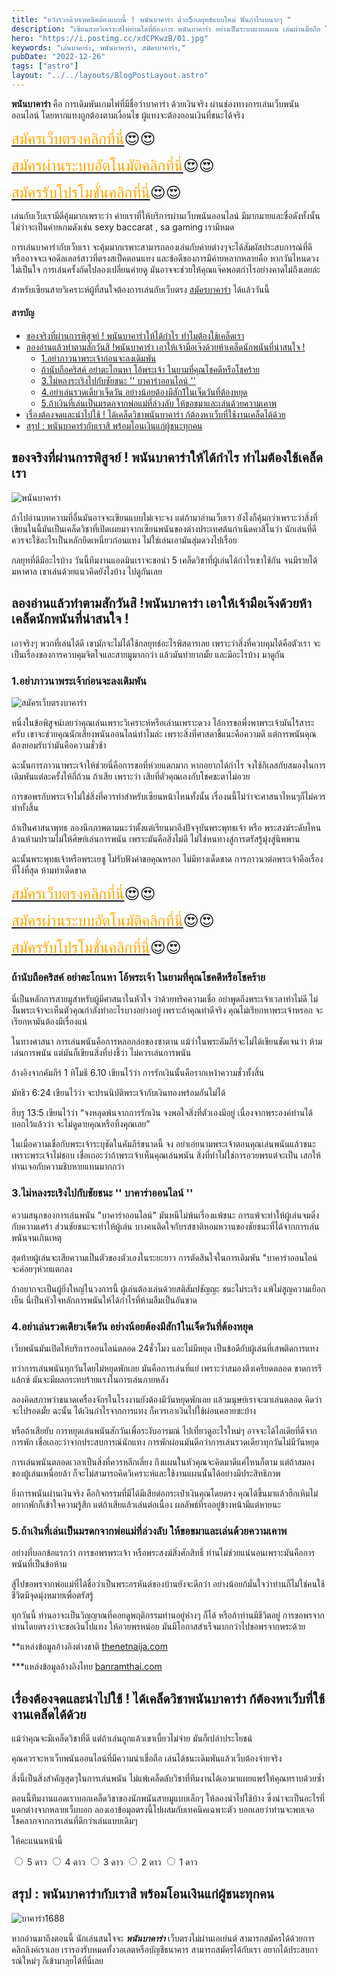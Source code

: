 ```yaml
---
title: "หวังรวยด้วยเทคนิคต้องแบบนี้ ! พนันบาคาร่า ด้วย5กลยุทธ์แบบใหม่ ฟันกำไรเหนาะๆ "
description: "เซียนสายวิเคราะห์ไพ่ท่านใดที่ต้องการ พนันบาคาร่า อย่างเป็นระบบแบบแผน เล่นผ่านมือถือ ให้ได้กำไรควรลองอ่านดู"
hero: "https://i.postimg.cc/xdCPKwzB/01.jpg"
keywords: "เล่นบาคาร่า, พนันบาคาร่า, สมัครบาคาร่า,"
pubDate: "2022-12-26"
tags: ["astro"]
layout: "../../layouts/BlogPostLayout.astro"
---
```


**พนันบาคาร่า**  คือ การเดิมพันเกมไพ่ที่มีชื่อว่าบาคาร่า ด้วยเงินจริง ผ่านช่องทางการเล่นเว็บพนันออนไลน์ โดยหากแทงถูกต้องตามเงื่อนไข ผู้แทงจะต้องถอนเงินที่ชนะได้จริง 

<font size= "5">[<span style="color:orange">สมัครเว็บตรงคลิกที่นี่</span>](https://nazavip.com/26174/t41626o2r59456244323y2m2l464p4)😍😍</font>

<font size= "5">[<span style="color:orange">สมัครผ่านระบบอัตโนมัติคลิกที่นี่</span>](https://nazavip.com/26174/t41626o2r59456244323y2m2l464p4)😍😍</font>

<font size= "5">[<span style="color:orange">สมัครรับโปรโมชั่นคลิกที่นี</span>่](https://nazavip.com/26174/t41626o2r59456244323y2m2l464p4)😍😍</font>



เล่นกับเว็บเรามีดีคุ้มมากเพราะว่า ค่ายเราที่ให้บริการผ่านเว็บพนันออนไลน์ มีมากมายและชื่อดังทั้งนั้น ไม่ว่าจะเป็นค่ายเกมดังเช่น sexy baccarat , sa gaming เรามีหมด

การเล่นบาคาร่ากับเว็บเรา จะคุ้มมากเรพาะสามารถลองเล่นกับค่ายต่างๆจะได้สัมผัสประสบการณ์ที่ดี หรืออาจจะเจอดีลเลอร์สาวที่ตรงสเป็คตอนแทง และข้อดีของการมีค่ายหลากหลายคือ หากวันไหนดวงไม่เป็นใจ การเล่นครั้งถัดไปลองเปลี่ยนค่ายดู มันอาจจะช่วยให้คุณแจ๊คพอตกำไรอย่างคาดไม่ถึงเลยล่ะ


สำหรับเซียนสายวิเคราะห์ผู้ที่สนใจต้องการเล่นกับเว็บตรง [สมัครบาคาร่า](https://mvpzero.netlify.app/posts/registerbaccarat/) ได้แล้ววันนี้ 


#### สารบัญ
- [ของจริงที่ผ่านการพิสูจย์ ! พนันบาคาร่าให้ได้กำไร ทำไมต้องใช้เคล็ดเรา ](#ของจริงที่ผ่านการพิสูจย์--พนันบาคาร่าให้ได้กำไร-ทำไมต้องใช้เคล็ดเรา-)
- [ลองอ่านแล้วทำตามสักวันสิ !พนันบาคาร่า เอาให้เจ้ามือเจ๊งด้วยห้าเคล็ดนักพนันที่น่าสนใจ  ! ](#ลองอ่านแล้วทำตามสักวันสิ-พนันบาคาร่า-เอาให้เจ้ามือเจ๊งด้วยห้าเคล็ดนักพนันที่น่าสนใจ---)
  - [1.อย่าภาวนาพระเจ้าก่อนจะลงเดิมพัน  ](#1อย่าภาวนาพระเจ้าก่อนจะลงเดิมพัน--)
  - [ถ้านับถือคริสค์ อย่าตะโกนหา โอ้พระเจ้า ในยามที่คุณโชคดีหรือโชคร้าย ](#ถ้านับถือคริสค์-อย่าตะโกนหา-โอ้พระเจ้า-ในยามที่คุณโชคดีหรือโชคร้าย-)
  - [3.ไม่หลงระเริงไปกับชัยชนะ '' บาคาร่าออนไลน์ '' ](#3ไม่หลงระเริงไปกับชัยชนะ--บาคาร่าออนไลน์--)
  - [4.อย่าเล่นรวดเดียวเจ็ดวัน อย่างน้อยต้องมีสัก1ในเจ็ดวันที่ต้องหยุด](#4อย่าเล่นรวดเดียวเจ็ดวัน-อย่างน้อยต้องมีสัก1ในเจ็ดวันที่ต้องหยุด)
  - [5.ถ้าเงินที่เล่นเป็นมรดกจากพ่อแม่ที่ล่วงลับ ให้ขอขมาและเล่นด้วยความเคาพ](#5ถ้าเงินที่เล่นเป็นมรดกจากพ่อแม่ที่ล่วงลับ-ให้ขอขมาและเล่นด้วยความเคาพ)
- [เรื่องต้องจดและนำไปใช้ ! ได้เคล็ดวิชาพนันบาคาร่า ก้ต้องหาเว็บที่ใช้งานเคล็ดได้ด้วย](#เรื่องต้องจดและนำไปใช้--ได้เคล็ดวิชาพนันบาคาร่า-ก้ต้องหาเว็บที่ใช้งานเคล็ดได้ด้วย)
- [สรุป : พนันบาคาร่ากับเราสิ พร้อมโอนเงินแก่ผู้ชนะทุกคน ](#สรุป--พนันบาคาร่ากับเราสิ-พร้อมโอนเงินแก่ผู้ชนะทุกคน-)







## ของจริงที่ผ่านการพิสูจย์ ! พนันบาคาร่าให้ได้กำไร ทำไมต้องใช้เคล็ดเรา <a name="introduction"></a>




![พนันบาคาร่า](https://i.postimg.cc/m2sNdz9Y/04.jpg)

ถ้าไปอ่านบทความที่อื่นมันอาจจะเขียนแบบไม่เจาะจง แต่ถ้ามาอ่านเว็บเรา ยังไงก็คุ้มกว่าเพราะว่าสิ่งที่เขียนในนี้มันเป็นเคล็ดวิชาที่เปิดเผยมาจากเซียนพนันของต่างประเทศต้นกำเนิดคาสิโนว่า นักเล่นที่ดีควรจะใช้อะไรเป็นหลักยึดเหนี่ยวก่อนแทง ไม่ใช่เล่นเอามันสุ่มดวงไปเรื่อย 

กลยุทที่ดีมีอะไรบ้าง วันนี้ทีมงานแอดมินเราจะขอนำ 5 เคล็ดวิชาที่ผู้เล่นได้กำไรเขาใช้กัน จนมีรายได้มหาศาล เขาเล่นด้วยแนวคิดยังไงบ้าง ไปดูกันเลย

## ลองอ่านแล้วทำตามสักวันสิ !พนันบาคาร่า เอาให้เจ้ามือเจ๊งด้วยห้าเคล็ดนักพนันที่น่าสนใจ  ! <a name="paragraph1"></a>


เอาจริงๆ พวกที่เล่นได้ดี เขามักจะไม่ได้ใช้กลยุทธ์อะไรพิสดารเลย เพราะว่าสิ่งที่ควบคุมได้คือตัวเรา จะเป็นเรื่องของการควบคุมจิตใจและสายมูมากกว่า แล้วมันทำยากมั้ย และมีอะไรบ้าง มาดูกัน

 


### 1.อย่าภาวนาพระเจ้าก่อนจะลงเดิมพัน  <a name="paragraph2"></a>

![สมัครเว็บตรงบาคาร่า](https://i.postimg.cc/FztgX1BQ/02.jpg)


หนึ่งในข้อพิสูจน์เลยว่าคุณเล่นเพราะวิเคราะห์หรือเล่านเพราะดวง ไอ้การขอพึ่งพาพระเจ้ามันไร้สาระครับ เขาจะช่วยคุณนักเสี่ยงพนันออนไลน์ทำไมล่ะ เพราะสิ่งที่ศาสดาชี้แนะคือความดี แต่การพนันคุณต้องยอมรับว่ามันคือความชั่วช้า 

ฉะนั้นการภาวนาพระเจ้าให้ช่วยนี่คือการขอที่ห่วยแตกมาก หากอยากได้กำไร จงใช้กิเลสกับสมองในการเดิมพันแต่ละครั้งให้ถี่ถ้วน ถ้าเสีย เพราะว่า เสียที่ตัวคุณเองกับโชคชะตาไม่อวย 

การขอพรกับพระเจ้าไม่ใช่สิ่งที่ควรทำสำหรับเซียนหน้าไหนทั้งนั้น เรื่องนนี้ไม่ว่าจะศาสนาไหนๆก็ไม่ควรทำทั้งสิ้น 

ถ้าเป็นศาสนาพุทธ ลองนึกภาพตามนะว่าตั้งแต่เรียนมาถึงปัจจุบันพระพุทธเจ้า หรือ พระสงฆ์ระดับไหน ล้วนห้ามปรามไม่ให้ศิษย์เล่นการพนัน เพราะมันคือสิ่งไม่ดี  ไม่ใช่หนทางสู่การตรัสรู้มุ่งสู่นิพพาน

ฉะนั้นพระพุทธเจ้าหรือพระเยซู ไม่รับฟังคำขอคุณหรอก ไม่มีทางเด็ดขาด  การภาวนาต่อพระเจ้าคือเรื่องที่โง่ที่สุด ห้ามทำเด็ดขาด

<font size= "5">[<span style="color:orange">สมัครเว็บตรงคลิกที่นี่</span>](https://nazavip.com/26174/t41626o2r59456244323y2m2l464p4)😍😍</font>

<font size= "5">[<span style="color:orange">สมัครผ่านระบบอัตโนมัติคลิกที่นี่</span>](https://nazavip.com/26174/t41626o2r59456244323y2m2l464p4)😍😍</font>

<font size= "5">[<span style="color:orange">สมัครรับโปรโมชั่นคลิกที่นี</span>่](https://nazavip.com/26174/t41626o2r59456244323y2m2l464p4)😍😍</font>

 
### ถ้านับถือคริสค์ อย่าตะโกนหา โอ้พระเจ้า ในยามที่คุณโชคดีหรือโชคร้าย <a name="paragraph3"></a>

นี่เป็นหลักการสายมูสำหรับผู้มีศาสนาในหัวใจ ว่าด้วยทริคความเชื่อ อย่าพูดถึงพระเจ้าเวลาทำไม่ดี ไม่งั้นพระเจ้าจะเห็นตัวคุณกำลังทำอะไรบางอย่างอยู่ เพราะถ้าคุณทำดีจริง คุณไม่เรียกหาพระเจ้าหรอก จะเรียกหามันต้องมีเรื่องแน่ 

ในทางศาสนา การเล่นพนันคือการหลอกล่อของซาตาน แม้ว่าในพระคัมภีร์จะไม่ได้เขียนชัดเจนว่า ห้ามเล่นการพนัน แต่มันก็เขียนสิ่งที่บ่งชี้ว่า ไม่ควรเล่นการพนัน  

อ้างอิงจากคัมภีร์ 1 ทิโมธี 6.10 เขียนไว้ว่า  การรักเงินนั้นคือรากเหง้าความชั่วทั้งสิ้น  

มัทธิว 6:24 เขียนไว้ว่า จะปรนนิบัติพระเจ้ากับเงินทองพร้อมกันไม่ได้ 

ฮีบรู 13:5 เขียนไว้ว่า “จงหลุดพ้นจากการรักเงิน จงพอใจสิ่งที่ตัวเองมีอยู่ เนื่องจากพระองค์ท่านได้บอกไว้แล้วว่า จะไม่ดูดายคุณหรือทิ้งคุณเลย”

ในเมื่อความเชื่อกับพระเจ้าระบุชัดในคัมภีร์ขนาดนี้ จง อย่าเอ่ยนามพระเจ้าตอนคุณเล่นพนันแล้วชนะ เพราะพระเจ้าไม่ชอบ เชื่อเถอะว่าถ้าพระเจ้าเห็นคุณเล่นพนัน สิ่งที่ทำไม่ใช่การอวยพรแต่จะเป็น เสกให้ท่านเจอกับความชิบหายแทนมากกว่า

### 3.ไม่หลงระเริงไปกับชัยชนะ '' บาคาร่าออนไลน์ '' <a name="paragraph4"></a>

ความสนุกของการเล่นพนัน "บาคาร่าออนไลน์" มันหนีไม่พ้นเรื่องแพ้ชนะ การแพ้จะทำให้ผู้เล่นจมดิ่งกับความเศร้า ส่วนชัยชนะจะทำให้ผู้เล่น  บางคนติดใจกับรสชาติหอมหวานของชัยชนะที่ได้จากการเล่นพนันจนเกินเหตุ

สุดท้ายผู้เล่นจะเสียความเป็นตัวของตัวเองในระยะยาว การตัดสินใจในการเดิมพัน "บาคาร่าออนไลน์ จะค่อยๆห่วยแตกลง

ถ้าอยากจะเป็นผู้ยิ่งใหญ่ในวงการนี้ ผู้เล่นต้องเล่นด้วยสติสัมปชัญญะ ชนะไม่ระเริง แพ้ไม่สูญความเยือกเย็น นี่เป็นหัวใจหลักการพนันให้ได้กำไรที่ห้ามลืมเป็นอันขาด

### 4.อย่าเล่นรวดเดียวเจ็ดวัน อย่างน้อยต้องมีสัก1ในเจ็ดวันที่ต้องหยุด

เว็บพนันมันเปิดให้บริการออนไลน์ตลอด 24ชั่วโมง และไม่มีหยุด เป็นข้อดีกับผู้เล่นที่เสพติดการแทง

ทว่าการเล่นพนันทุกวันโดยไม่หยุดพักเลย มันคือการเล่นที่แย่ เพราะว่าสมองตึงเครียดตลอด ขาดการรีแล้กซ์ มันจะมีผลกระทบร้ายแรงในการเล่นภายหลัง 

ลองคิดสภาพว่าขนาดเครื่องจักรในโรงงานยังต้องมีวันหยุดพักเลย  แล้วมนุษย์เราจะมาเล่นตลอด คิดว่าจะไปรอดมั้ย ฉะนั้น ได้เงินกำไรจากการแทง ก็ควรเอาเงินไปใช้ผ่อนคลายซะบ้าง

หรือถ้าเสียยับ การหยุดเล่นพนันสักวันเพื่อระงับอารมณ์ ไปเที่ยวดูอะไรใหม่ๆ อาจจะได้ไอเดียที่ดีจากการพัก เชื่อเถอะว่าจากประสบการณ์นักแทง การพักผ่อนมันดีกว่าการเล่นรวดเดียวทุกวันไม่มีวันหยุด 

การเล่นพนันตลอดเวลาเป็นสิ่งที่ควรหลีกเลี่ยง ถึงแผนในหัวคุณจะคิดมาดีแค่ไหนก็ตาม แต่ถ้าสมองของผู้เล่นเหนื่อยล้า ก็จะไม่สามารถคิดวิเคราะห์และใช้งานแผนนั้นได้อย่างมีประสิทธิภาพ

ยิ่งการพนันผ่านเงินจริง คือกิจกรรมที่มีได้มีเสียต่อกระเป๋าเงินคุณโดยตรง คุณได้ขึ้นมาแล้วฮึกเหิมไม่อยากพักก็เข้าใจความรู้สึก แต่ถ้าเสียแล้วเล่นต่อเนื่อง ผลลัพธ์ที่รออยู่ข้างหน้ามีแต่หายนะ

### 5.ถ้าเงินที่เล่นเป็นมรดกจากพ่อแม่ที่ล่วงลับ ให้ขอขมาและเล่นด้วยความเคาพ

อย่างที่บอกข้อแรกว่า การขอพรพระเจ้า หรือพระสงฆ์สิ่งศักสิทธิ์ ท่านไม่ช่วยแน่นอนเพราะมันคือการพนันที่เป็นข้อห้าม

สู้ไปขอพรจากพ่อแม่ที่ได้ชื่อว่าเป็นพระอรหันต์ของบ้านยังจะดีกว่า อย่างน้อยก้มั่นใจว่าท่านก็ไม่ใช่คนใช้ชีวิตมีจุดมุ่งหมายเพื่อตรัสรู้  

ทุกวันนี้ ท่านอาจะเป็นวิญญาณที่คอยดูพฤติกรรมท่านอยู่ห่างๆ ก็ได้ หรือถ้าท่านมีชีวิตอยู่ การขอพรจากท่านโดยตรงว่าจะขอเงินไปแทง ให้อวยพรหน่อย มันมีโอกาสสำเร็จมากกว่าไปขอพรจากพระด้วย

**แหล่งข้อมูลอ้างอิงต่างชาติ [thenetnaija.com](https://www.thenetnaija.net/)

***แหล่งข้อมูลอ้างอิงไทย  [banramthai.com](http://banramthai.com/)


## เรื่องต้องจดและนำไปใช้ ! ได้เคล็ดวิชาพนันบาคาร่า ก้ต้องหาเว็บที่ใช้งานเคล็ดได้ด้วย

แม้ว่าคุณจะมีเคล็ดวิชาที่ดี แต่ถ้าเล่นถูกแล้วเขาเบี้ยวไม่จ่าย มันก็เปล่าประโยชน์

คุณควรจะหาเว็บพนันออนไลน์ที่มีความน่าเชื่อถือ เล่นได้ชนะเดิมพันแล้วเว็บต้องจ่ายจริง 

สิ่งนี้เป็นสิ่งสำคัญสุดๆในการเล่นพนัน ไม่แพ้เคล็ดลับวิชาที่ทีมงานได้เอามาแผยแพร่ให้คุณทราบด้วยซ้ำ

ตอนนี้ทีมงานแอดเราบอกเคล็ดวิชาของนักพนันสายมูแบบเล็กๆ ให้ลองนำไปใช้บ้าง  ซึ่งน่าจะเป็นอะไรที่แตกต่างจากหลายเว็บบอก ลองเอาข้อมุลตรงนี้ไปผสมกับเทคนิคเฉพาะตัว บอกเลยว่าท่านจะพบเจอโชคลาภจากการเล่นที่ดีกว่าเล่นแบบเดิมๆ 

ให้คะแนนหน้านี้
<head>
  <meta charset="UTF-8">
  <link rel="stylesheet" type="text/css" href="style.css">
  <title>Star rating using pure CSS</title>
</head>

<body>
  <div class="rate">
    <input type="radio" id="star5" name="rate" value="5" />
    <label for="star5" title="text">5 ดาว</label>
    <input type="radio" id="star4" name="rate" value="4" />
    <label for="star4" title="text">4 ดาว</label>
    <input type="radio" id="star3" name="rate" value="3" />
    <label for="star3" title="text">3 ดาว</label>
    <input type="radio" id="star2" name="rate" value="2" />
    <label for="star2" title="text">2 ดาว</label>
    <input type="radio" id="star1" name="rate" value="1" />
    <label for="star1" title="text">1 ดาว</label>
  </div>
</body>

</html>

## สรุป : พนันบาคาร่ากับเราสิ พร้อมโอนเงินแก่ผู้ชนะทุกคน <a name="paragraph5"></a>

![บาคาร่า1688](https://i.postimg.cc/xdCPKwzB/01.jpg)

  

หากอ่านมาถึงตอนนี้ นักเล่นสนใจจะ ***พนันบาคาร่า***  เว็บตรงไม่ผ่านเอเย่นต์ สามารถสมัครได้ด้วยการคลิกลิงค์เราเลย เรารองรับหมดทั้งวอเลตหรือบัญชีธนาคาร
สามารถสมัครได้กับเรา อยากได้ประสบการณ์ใหม่ๆ ก็เข้ามาลุยได้ที่นี่เลย




